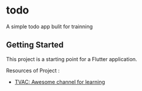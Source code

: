 # todo

A simple todo app bulit for trainning 

## Getting Started

This project is a starting point for a Flutter application.

Resources of Project :

- [TVAC: Awesome channel for learning](https://www.youtube.com/channel/UCl6DxakCjDR5AfRwWhWNbMg)
